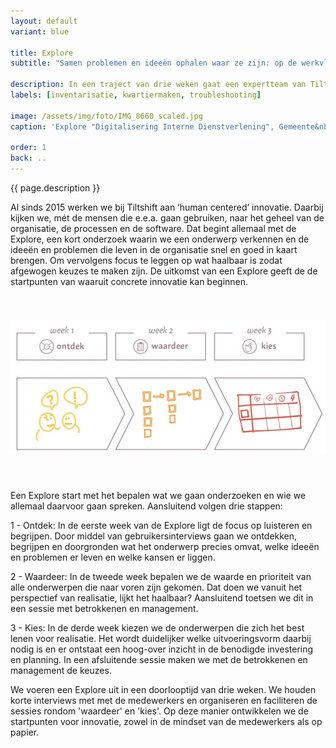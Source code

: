 ```yaml
---
layout: default
variant: blue

title: Explore
subtitle: "Samen problemen en ideeën ophalen waar ze zijn: op de werkvloer, op straat, aan het bed."

description: In een traject van drie weken gaat een expertteam van Tiltshift, samen met uw eigen mensen, de organisatie in en halen we de problemen en ideeën op van de mensen uit de business.
labels: [inventarisatie, kwartiermaken, troubleshooting]

image: /assets/img/foto/IMG_8660_scaled.jpg
caption: 'Explore "Digitalisering Interne Dienstverlening", Gemeente&nbsp;Amsterdam'

order: 1
back: ..
---
```

{{ page.description }}

Al sinds 2015 werken we bij Tiltshift aan ‘human centered’ innovatie. Daarbij kijken we, mét de mensen die e.e.a. gaan gebruiken, naar het geheel van de organisatie, de processen en de software. Dat begint allemaal met de Explore, een kort onderzoek waarin we een onderwerp verkennen en de ideeën en problemen die leven in de organisatie snel en goed in kaart brengen. Om vervolgens focus te leggen op wat haalbaar is zodat afgewogen keuzes te maken zijn. 
De uitkomst van een Explore geeft de de startpunten van waaruit concrete innovatie kan beginnen. 

<img style="margin: 40px 0;" src="/assets/img/foto/ExploreMethode-canvas.jpg">

Een Explore start met het bepalen wat we gaan onderzoeken en wie we allemaal daarvoor gaan spreken. Aansluitend volgen drie stappen:

1 - Ontdek:
In de eerste week van de Explore ligt de focus op luisteren en begrijpen. Door middel van gebruikersinterviews gaan we ontdekken, begrijpen en doorgronden wat het onderwerp precies omvat, welke ideeën en problemen er leven en welke kansen er liggen. 

2 - Waardeer:
In de tweede week bepalen we de waarde en prioriteit van alle onderwerpen die naar voren zijn gekomen. Dat doen we vanuit het perspectief van realisatie, lijkt het haalbaar? Aansluitend toetsen we dit in een sessie met betrokkenen en management. 

3 - Kies:
In de derde week kiezen we de onderwerpen die zich het best lenen voor realisatie. Het wordt duidelijker welke uitvoeringsvorm daarbij nodig is en er ontstaat een hoog-over inzicht in de benodigde investering en planning. In een afsluitende sessie maken we met de betrokkenen en management de keuzes. 

We voeren een Explore uit in een doorlooptijd van drie weken. We houden korte interviews met met de medewerkers en organiseren en faciliteren de sessies rondom 'waardeer' en 'kies'. Op deze manier ontwikkelen we de startpunten voor innovatie, zowel in de mindset van de medewerkers als op papier. 



